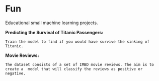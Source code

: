 # Fun
Educational small machine learning projects. 

**Predicting the Survival of Titanic Passengers:**

    Train the model to find if you would have survive the sinking of Titanic. 
    
**Movie Reviews:**

    The dataset consists of a set of IMBD movie reviews. The aim is to create a  model that will classify the reviews as positive or negative.

